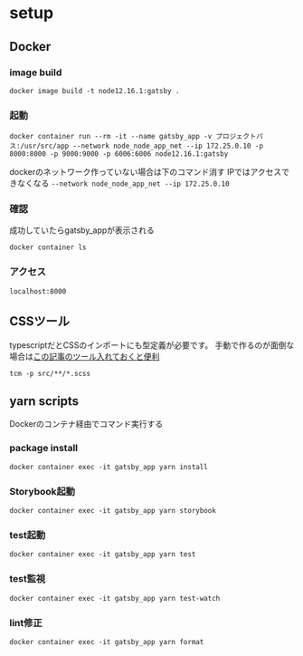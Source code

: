 # setup

## Docker

### image build
```$xslt
docker image build -t node12.16.1:gatsby .
```

### 起動
```.env
docker container run --rm -it --name gatsby_app -v プロジェクトパス:/usr/src/app --network node_node_app_net --ip 172.25.0.10 -p 8000:8000 -p 9000:9000 -p 6006:6006 node12.16.1:gatsby
```

dockerのネットワーク作っていない場合は下のコマンド消す
IPではアクセスできなくなる
`--network node_node_app_net --ip 172.25.0.10`


### 確認
成功していたらgatsby_appが表示される
```$xslt
docker container ls
```

### アクセス

```$xslt
localhost:8000
```

## CSSツール
typescriptだとCSSのインポートにも型定義が必要です。
手動で作るのが面倒な場合は[この記事のツール入れておくと便利](https://qiita.com/Quramy/items/a5d8967cdbd1b8575130)

```$xslt
tcm -p src/**/*.scss
```

## yarn scripts

Dockerのコンテナ経由でコマンド実行する

### package install

```$xslt
docker container exec -it gatsby_app yarn install
```


### Storybook起動

```$xslt
docker container exec -it gatsby_app yarn storybook
```

### test起動

```$xslt
docker container exec -it gatsby_app yarn test
```

### test監視

```$xslt
docker container exec -it gatsby_app yarn test-watch
```

### lint修正

```$xslt
docker container exec -it gatsby_app yarn format
```
